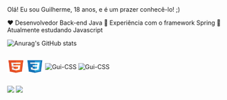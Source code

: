  ## 
Olá! Eu sou Guilherme, 18 anos, e é um prazer conhecê-lo! ;)

❤️ Desenvolvedor Back-end Java
💚 Experiência com o framework Spring
💛 Atualmente estudando Javascript

![Anurag's GitHub stats](https://github-readme-stats.vercel.app/api?username=heyaguiar&show_icons=true&theme=dracula)
<div> 
  <div style="display: inline_block"><br>
  <img align="center" alt="Gui-Js" height="30" width="40" src="https://raw.githubusercontent.com/devicons/devicon/master/icons/html5/html5-original.svg">
  <img align="center" alt="Gui-CSS" height="30" width="40" src="https://raw.githubusercontent.com/devicons/devicon/master/icons/css3/css3-original.svg">
  <img align="center" alt="Gui-CSS" height="30" width="40" src="https://cdn.jsdelivr.net/gh/devicons/devicon/icons/java/java-original.svg">
  <img align="center" alt="Gui-CSS" height="30" width="40" src="https://cdn.jsdelivr.net/gh/devicons/devicon/icons/spring/spring-original.svg">
</div>

  ##
  
  <a href="mailto:guilhermeaguiarkiwify@gmail.com"><img src="https://img.shields.io/badge/-Gmail-%23333?style=for-the-badge&logo=gmail&logoColor=white" target="_blank"></a>
  <a href="https://www.linkedin.com/in/guilherme-aguiar-413276284" target="_blank"><img src="https://img.shields.io/badge/-LinkedIn-%230077B5?style=for-the-badge&logo=linkedin&logoColor=white" target="_blank"></a> 
</div>
